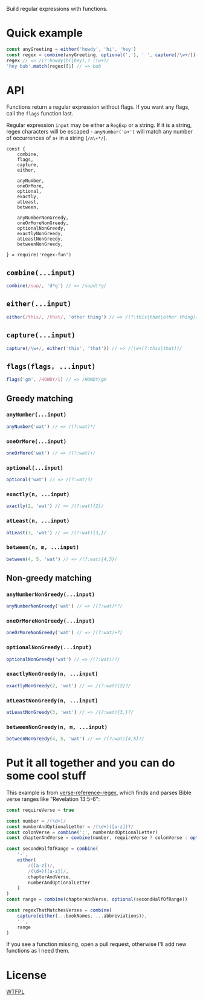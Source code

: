 Build regular expressions with functions.

# Quick example

<!--js
const {
	combine,
	flags,
	capture,
	either,

	anyNumber,
	oneOrMore,
	optional,
	exactly,
	atLeast,
	between,

	anyNumberNonGreedy,
	oneOrMoreNonGreedy,
	optionalNonGreedy,
	exactlyNonGreedy,
	atLeastNonGreedy,
	betweenNonGreedy,

} = require('./')
-->

```js
const anyGreeting = either('howdy', 'hi', 'hey')
const regex = combine(anyGreeting, optional(','), ' ', capture(/\w+/))
regex // => /(?:howdy|hi|hey),? (\w+)/
'hey bub'.match(regex)[1] // => bub
```

# API

Functions return a regular expression without flags.  If you want any flags, call the `flags` function last.

Regular expression `input` may be either a `RegExp` or a string.  If it is a string, regex characters will be escaped - `anyNumber('a+')` will match any number of occurrences of `a+` in a string (`/a\+*/`).

```
const {
	combine,
	flags,
	capture,
	either,

	anyNumber,
	oneOrMore,
	optional,
	exactly,
	atLeast,
	between,

	anyNumberNonGreedy,
	oneOrMoreNonGreedy,
	optionalNonGreedy,
	exactlyNonGreedy,
	atLeastNonGreedy,
	betweenNonGreedy,

} = require('regex-fun')
```
## `combine(...input)`

```js
combine(/sup/, 'd*g') // => /supd\*g/
```

## `either(...input)`

```js
either(/this/, /that/, 'other thing') // => /(?:this|that|other thing)/
```

## `capture(...input)`

```js
capture(/\w+/, either('this', 'that')) // => /(\w+(?:this|that))/
```

## `flags(flags, ...input)`

```js
flags('gm', /HOWDY/i) // => /HOWDY/gm
```

## Greedy matching

### `anyNumber(...input)`

```js
anyNumber('wat') // => /(?:wat)*/
```

### `oneOrMore(...input)`

```js
oneOrMore('wat') // => /(?:wat)+/
```

### `optional(...input)`

```js
optional('wat') // => /(?:wat)?/
```

### `exactly(n, ...input)`

```js
exactly(2, 'wat') // => /(?:wat){2}/
```

### `atLeast(n, ...input)`

```js
atLeast(3, 'wat') // => /(?:wat){3,}/
```

### `between(n, m, ...input)`

```js
between(4, 5, 'wat') // => /(?:wat){4,5}/
```

## Non-greedy matching

### `anyNumberNonGreedy(...input)`

```js
anyNumberNonGreedy('wat') // => /(?:wat)*?/
```

### `oneOrMoreNonGreedy(...input)`

```js
oneOrMoreNonGreedy('wat') // => /(?:wat)+?/
```

### `optionalNonGreedy(...input)`

```js
optionalNonGreedy('wat') // => /(?:wat)??/
```

### `exactlyNonGreedy(n, ...input)`

```js
exactlyNonGreedy(2, 'wat') // => /(?:wat){2}?/
```

### `atLeastNonGreedy(n, ...input)`

```js
atLeastNonGreedy(3, 'wat') // => /(?:wat){3,}?/
```

### `betweenNonGreedy(n, m, ...input)`

```js
betweenNonGreedy(4, 5, 'wat') // => /(?:wat){4,5}?/
```

# Put it all together and you can do some cool stuff

This example is from [verse-reference-regex](https://github.com/tehshrike/verse-reference-regex), which finds and parses Bible verse ranges like "Revelation 13:5-6":

<!--js
const bookNames = []
const abbreviations = []
-->

```js
const requireVerse = true

const number = /(\d+)/
const numberAndOptionalLetter = /(\d+)([a-z])?/
const colonVerse = combine(':', numberAndOptionalLetter)
const chapterAndVerse = combine(number, requireVerse ? colonVerse : optional(colonVerse))

const secondHalfOfRange = combine(
	'-',
	either(
		/([a-z])/,
		/(\d+)([a-z])/,
		chapterAndVerse,
		numberAndOptionalLetter
	)
)
const range = combine(chapterAndVerse, optional(secondHalfOfRange))

const regexThatMatchesVerses = combine(
	capture(either(...bookNames, ...abbreviations)),
	' ',
	range
)
```

If you see a function missing, open a pull request, otherwise I'll add new functions as I need them.

# License

[WTFPL](http://wtfpl2.com)
